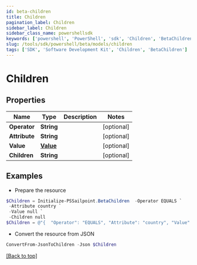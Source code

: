 ```yaml
---
id: beta-children
title: Children
pagination_label: Children
sidebar_label: Children
sidebar_class_name: powershellsdk
keywords: ['powershell', 'PowerShell', 'sdk', 'Children', 'BetaChildren'] 
slug: /tools/sdk/powershell/beta/models/children
tags: ['SDK', 'Software Development Kit', 'Children', 'BetaChildren']
---
```



# Children

## Properties

Name | Type | Description | Notes
------------ | ------------- | ------------- | -------------
**Operator** | **String** |  | [optional] 
**Attribute** | **String** |  | [optional] 
**Value** | [**Value**](value) |  | [optional] 
**Children** | **String** |  | [optional] 

## Examples

- Prepare the resource
```powershell
$Children = Initialize-PSSailpoint.BetaChildren  -Operator EQUALS `
 -Attribute country `
 -Value null `
 -Children null
$Children = @"{  "Operator": "EQUALS", "Attribute": "country", "Value": null, "Children": "null" }"@
```

- Convert the resource from JSON
```powershell
ConvertFrom-JsonToChildren -Json $Children
```


[[Back to top]](#) 


